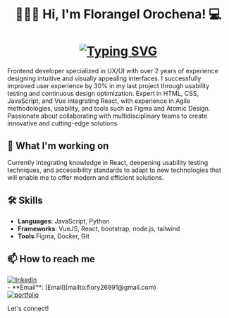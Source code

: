 <h1 align="center"> 👩🏻‍💻 Hi, I'm Florangel Orochena! 💻</h1>

<h1 align="center">
<a href="https://git.io/typing-svg"><img src="https://readme-typing-svg.demolab.com?font=Roboto&size=25&pause=1000&color=2EC227&center=true&vCenter=true&width=435&lines=FrontEnd+Developer;UX+/+UI+Designer" alt="Typing SVG" /></a>
</h1>

Frontend developer specialized in UX/UI with over 2 years of experience designing intuitive and visually appealing interfaces. I successfully improved user experience by 30% in my last project through usability testing and continuous design optimization. Expert in HTML, CSS, JavaScript, and Vue integrating React, with experience in Agile methodologies, usability, and tools such as Figma and Atomic Design. Passionate about collaborating with multidisciplinary teams to create innovative and cutting-edge solutions.

## 🚀 What I'm working on

Currently integrating knowledge in React, deepening usability testing techniques, and accessibility standards to adapt to new technologies that will enable me to offer modern and efficient solutions.

## 🛠 Skills

- **Languages**: JavaScript, Python
- **Frameworks**: VueJS, React, bootstrap, node.js, tailwind
- **Tools**:Figma, Docker, Git


## 📫 How to reach me

<a href="https://www.linkedin.com/in/f-orochena2609" target="_blank" rel="noopener noreferrer">
<img title="linkedin" src="https://img.shields.io/badge/LinkedIn-0077B5?style=for-the-badge&logo=linkedin&logoColor=white" /></a>
<br>
<a>- **Email**: [Email](mailto:flory26991@gmail.com) </a>
<br>
<a href="###" target="_blank" rel="noopener noreferrer">
<img title="portfolio" src="" />
</a>


Let's connect!
